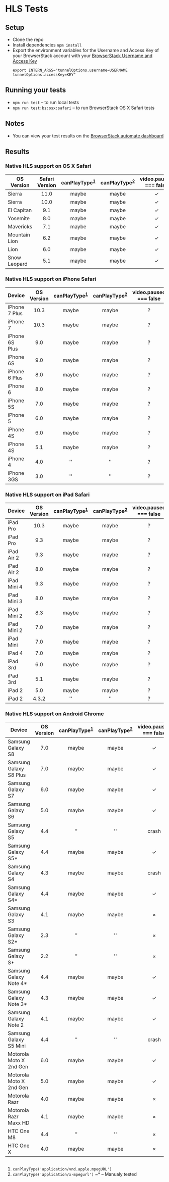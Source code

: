 # HLS Tests

## Setup
* Clone the repo
* Install dependencies `npm install`
* Export the environment variables for the Username and Access Key of your BrowserStack account with your [BrowserStack Username and Access Key](https://www.browserstack.com/accounts/settings)
  ```
  export INTERN_ARGS="tunnelOptions.username=USERNAME tunnelOptions.accessKey=KEY"
  ```

## Running your tests
* `npm run test` – to run local tests
* `npm run test:bs:osx:safari` – to run BrowserStack OS X Safari tests

## Notes
* You can view your test results on the [BrowserStack automate dashboard](https://www.browserstack.com/automate)

## Results

### Native HLS support on OS X Safari

| OS Version | Safari Version | canPlayType<sup>[1](#fn)</sup> | canPlayType<sup>[2](#fn)</sup> | video.paused === false | Real Play |
| ------------- |:----:|:-----:|:-----:|:-:|:-:|
| Sierra        | 11.0 | maybe | maybe | ✓ | ✓ |
| Sierra        | 10.0 | maybe | maybe | ✓ | ✓ |
| El Capitan    | 9.1  | maybe | maybe | ✓ | ✓ |
| Yosemite      | 8.0  | maybe | maybe | ✓ | ✓ |
| Mavericks     | 7.1  | maybe | maybe | ✓ | ✓ |
| Mountain Lion | 6.2  | maybe | maybe | ✓ | ✓ |
| Lion          | 6.0  | maybe | maybe | ✓ | ✓ |
| Snow Leopard  | 5.1  | maybe | maybe | ✓ | × |

### Native HLS support on iPhone Safari

| Device | OS Version | canPlayType<sup>[1](#fn)</sup> | canPlayType<sup>[2](#fn)</sup> | video.paused === false | Real Play |
| -------------- |:----:|:-----:|:-----:|:-:|:-:|
| iPhone 7 Plus  | 10.3 | maybe | maybe | ? | ✓ |
| iPhone 7       | 10.3 | maybe | maybe | ? | ✓ |
| iPhone 6S Plus | 9.0  | maybe | maybe | ? | ✓ |
| iPhone 6S      | 9.0  | maybe | maybe | ? | ✓ |
| iPhone 6 Plus  | 8.0  | maybe | maybe | ? | ✓ |
| iPhone 6       | 8.0  | maybe | maybe | ? | ✓ |
| iPhone 5S      | 7.0  | maybe | maybe | ? | ✓ |
| iPhone 5       | 6.0  | maybe | maybe | ? | ✓ |
| iPhone 4S      | 6.0  | maybe | maybe | ? | ✓ |
| iPhone 4S      | 5.1  | maybe | maybe | ? | ✓ |
| iPhone 4       | 4.0  | ''    | ''    | ? | × |
| iPhone 3GS     | 3.0  | ''    | ''    | ? | × |

### Native HLS support on iPad Safari

| Device | OS Version | canPlayType<sup>[1](#fn)</sup> | canPlayType<sup>[2](#fn)</sup> | video.paused === false | Real Play |
| -------------- |:----:|:-----:|:-----:|:-:|:-:|
| iPad Pro       | 10.3 | maybe | maybe | ? | ✓ |
| iPad Pro       | 9.3  | maybe | maybe | ? | ✓ |
| iPad Air 2     | 9.3  | maybe | maybe | ? | ✓ |
| iPad Air 2     | 8.0  | maybe | maybe | ? | ✓ |
| iPad Mini 4    | 9.3  | maybe | maybe | ? | ✓ |
| iPad Mini 3    | 8.0  | maybe | maybe | ? | ✓ |
| iPad Mini 2    | 8.3  | maybe | maybe | ? | ✓ |
| iPad Mini 2    | 7.0  | maybe | maybe | ? | ✓ |
| iPad Mini      | 7.0  | maybe | maybe | ? | ✓ |
| iPad 4         | 7.0  | maybe | maybe | ? | ✓ |
| iPad 3rd       | 6.0  | maybe | maybe | ? | ✓ |
| iPad 3rd       | 5.1  | maybe | maybe | ? | ✓ |
| iPad 2         | 5.0  | maybe | maybe | ? | × |
| iPad 2         | 4.3.2| ''    | ''    | ? | ✓ |

### Native HLS support on Android Chrome
| Device | OS Version | canPlayType<sup>[1](#fn)</sup> | canPlayType<sup>[2](#fn)</sup> | video.paused === false | Real Play |
| ----------------------- |:----:|:-----:|:-----:|:-:|:-:|
| Samsung Galaxy S8       | 7.0 | maybe | maybe | ✓ | ✓ |
| Samsung Galaxy S8 Plus  | 7.0 | maybe | maybe | ✓ | ✓ |
| Samsung Galaxy S7       | 6.0 | maybe | maybe | ✓ | ✓ |
| Samsung Galaxy S6       | 5.0 | maybe | maybe | ✓ | ✓ |
| Samsung Galaxy S5       | 4.4 | ''    | ''    | crash | crash |
| Samsung Galaxy S5*      | 4.4 | maybe | maybe | ✓ | ✓ |
| Samsung Galaxy S4       | 4.3 | maybe | maybe | crash | crash |
| Samsung Galaxy S4*      | 4.4 | maybe | maybe | ✓ | ✓ |
| Samsung Galaxy S3       | 4.1 | maybe | maybe | × | × |
| Samsung Galaxy S2*      | 2.3 | ''    | ''    | × | × |
| Samsung Galaxy S*       | 2.2 | ''    | ''    | × | × |
| Samsung Galaxy Note 4*  | 4.4 | maybe | maybe | ✓ | ✓ |
| Samsung Galaxy Note 3*  | 4.3 | maybe | maybe | ✓ | ✓ |
| Samsung Galaxy Note 2   | 4.1 | maybe | maybe | ✓ | × |
| Samsung Galaxy S5 Mini  | 4.4 | ''    | ''    | crash | crash |
| Motorola Moto X 2nd Gen | 6.0 | maybe | maybe | ✓ | ✓ |
| Motorola Moto X 2nd Gen | 5.0 | maybe | maybe | ✓ | ✓ |
| Motorola Razr           | 4.0 | maybe | maybe | × | × |
| Motorola Razr Maxx HD   | 4.1 | maybe | maybe | × | × |
| HTC One M8              | 4.4 | ''    | ''    | × | × |
| HTC One X               | 4.0 | maybe | maybe | × | × |


<a name="fn"></a>
---
1. `canPlayType('application/vnd.apple.mpegURL')`
2. `canPlayType('application/x-mpegurl')`
~* – Manualy tested